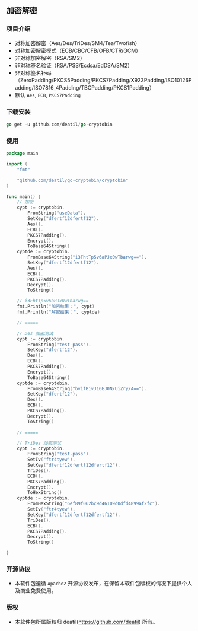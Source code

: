 ## 加密解密


### 项目介绍

*  对称加密解密（Aes/Des/TriDes/SM4/Tea/Twofish）
*  对称加密解密模式（ECB/CBC/CFB/OFB/CTR/GCM）
*  非对称加密解密（RSA/SM2）
*  非对称签名验证（RSA/PSS/Ecdsa/EdDSA/SM2）
*  非对称签名补码（ZeroPadding/PKCS5Padding/PKCS7Padding/X923Padding/ISO10126Padding/ISO7816_4Padding/TBCPadding/PKCS1Padding）
*  默认 `Aes`, `ECB`, `PKCS7Padding`


### 下载安装

~~~go
go get -u github.com/deatil/go-cryptobin
~~~


### 使用

~~~go
package main

import (
    "fmt"

    "github.com/deatil/go-cryptobin/cryptobin"
)

func main() {
    // 加密
    cypt := cryptobin.
        FromString("useData").
        SetKey("dfertf12dfertf12").
        Aes().
        ECB().
        PKCS7Padding().
        Encrypt().
        ToBase64String()
    cyptde := cryptobin.
        FromBase64String("i3FhtTp5v6aPJx0wTbarwg==").
        SetKey("dfertf12dfertf12").
        Aes().
        ECB().
        PKCS7Padding().
        Decrypt().
        ToString()

    // i3FhtTp5v6aPJx0wTbarwg==
    fmt.Println("加密结果：", cypt)
    fmt.Println("解密结果：", cyptde)

    // =====

    // Des 加密测试
    cypt := cryptobin.
        FromString("test-pass").
        SetKey("dfertf12").
        Des().
        ECB().
        PKCS7Padding().
        Encrypt().
        ToBase64String()
    cyptde := cryptobin.
        FromBase64String("bvifBivJ1GEJ0N/UiZry/A==").
        SetKey("dfertf12").
        Des().
        ECB().
        PKCS7Padding().
        Decrypt().
        ToString()

    // =====

    // TriDes 加密测试
    cypt := cryptobin.
        FromString("test-pass").
        SetIv("ftr4tyew").
        SetKey("dfertf12dfertf12dfertf12").
        TriDes().
        ECB().
        PKCS7Padding().
        Encrypt().
        ToHexString()
    cyptde := cryptobin.
        FromHexString("6ef89f062bc9d46109d0dfd4899af2fc").
        SetIv("ftr4tyew").
        SetKey("dfertf12dfertf12dfertf12").
        TriDes().
        ECB().
        PKCS7Padding().
        Decrypt().
        ToString()

}

~~~


### 开源协议

*  本软件包遵循 `Apache2` 开源协议发布，在保留本软件包版权的情况下提供个人及商业免费使用。


### 版权

*  本软件包所属版权归 deatil(https://github.com/deatil) 所有。
